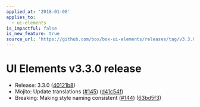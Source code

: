 ```yaml
---
applied_at: '2018-01-08'
applies_to:
  - ui-elements
is_impactful: false
is_new_feature: true
source_url: 'https://github.com/box/box-ui-elements/releases/tag/v3.3.0'
---
```


# UI Elements v3.3.0 release


* Release: 3.3.0 ([40121b8](https://github.com/box/box-ui-elements/commit[40121b8](https://github.com/box/box-ui-elements/commit/40121b8)))
* Mojito: Update translations ([#145](https://github.com/box/box-ui-elements/pull/145)) ([d41c54f](https://github.com/box/box-ui-elements/commit[d41c54f](https://github.com/box/box-ui-elements/commit/d41c54f)))
* Breaking: Making style naming consistent ([#144](https://github.com/box/box-ui-elements/pull/144)) ([63bd5f3](https://github.com/box/box-ui-elements/commit[63bd5f3](https://github.com/box/box-ui-elements/commit/63bd5f3)))



